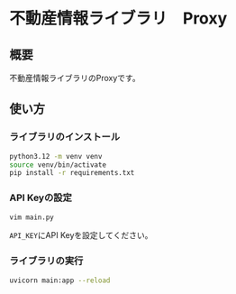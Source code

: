 # 不動産情報ライブラリ　Proxy

## 概要

不動産情報ライブラリのProxyです。

## 使い方

### ライブラリのインストール

```bash
python3.12 -m venv venv
source venv/bin/activate
pip install -r requirements.txt
```

### API Keyの設定

```bash
vim main.py
```

`API_KEY`にAPI Keyを設定してください。

### ライブラリの実行

```bash
uvicorn main:app --reload
```